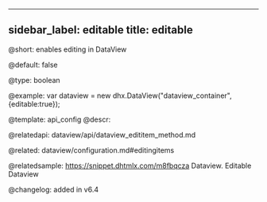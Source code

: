 
---
sidebar_label: editable
title: editable
---          

@short: enables editing in DataView


@default:
false


@type: boolean

@example: 
var dataview = new dhx.DataView("dataview_container", {editable:true});


@template:	api_config
@descr: 



@relatedapi:
dataview/api/dataview_edititem_method.md

@related: dataview/configuration.md#editingitems

@relatedsample:
https://snippet.dhtmlx.com/m8fbqcza	Dataview. Editable Dataview

@changelog: added in v6.4